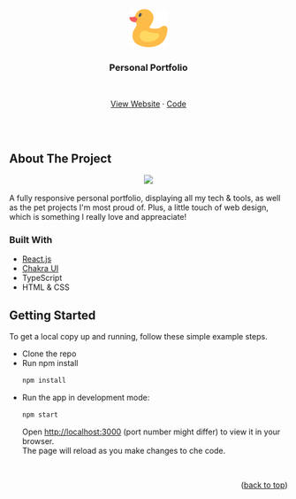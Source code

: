 <div id="top"></div>

<br />
<div align="center">
  <a href="https://github.com/lorena-swe/react-portfolio">
    <img src="src/assets/rubber-duck.png" alt="Logo" height="70px" width="auto" >
  </a>
  
  <h3 align="center">Personal Portfolio</h3>
  
  <br />

  <p align="center">
    <a href="https://lorena-swe-portfolio.vercel.app/">View Website</a>
    ·
    <a href="https://github.com/lorena-swe/react-portfolio">Code</a>
  </p>
</div>

<br /><br />


<!-- ABOUT THE PROJECT -->
## About The Project
<p align="center">
   <a href="https://lorena-swe-portfolio.vercel.app/">
    <img src="src/assets/PortfolioDemoGif.gif">
  </a>
</p>

A fully responsive personal portfolio, displaying all my tech & tools, as well as the pet projects I'm most proud of.
Plus, a little touch of web design, which is something I really love and appreaciate!




### Built With

* [React.js](https://reactjs.org/)
* [Chakra UI](https://v2.chakra-ui.com/)
* TypeScript
* HTML & CSS



<!-- GETTING STARTED -->
## Getting Started

To get a local copy up and running, follow these simple example steps.
* Clone the repo
* Run npm install
  ```sh
  npm install
  ```
 * Run the app in development mode:
   ```sh
   npm start
   ```
   Open [http://localhost:3000](http://localhost:3000) (port number might differ) to view it in your browser.
   <br />
   The page will reload as you make changes to che code.

<br />

<p align="right">(<a href="#top">back to top</a>)</p>
